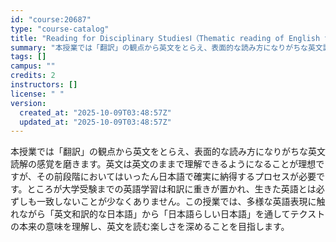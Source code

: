 ```yaml
---
id: "course:20687"
type: "course-catalog"
title: "Reading for Disciplinary StudiesⅠ（Thematic reading of English texts from the perspective of translation） ／READING FOR DISCIPLINARY STUDIES I"
summary: "本授業では「翻訳」の観点から英文をとらえ、表面的な読み方になりがちな英文読解の感覚を磨きます。英文は英文のままで理解できるようになることが理想ですが、その前段階においてはいったん日本語で確実に納得するプロセスが必要です。ところが大学受験まで…"
tags: []
campus: ""
credits: 2
instructors: []
license: " "
version:
  created_at: "2025-10-09T03:48:57Z"
  updated_at: "2025-10-09T03:48:57Z"
---
```


本授業では「翻訳」の観点から英文をとらえ、表面的な読み方になりがちな英文読解の感覚を磨きます。英文は英文のままで理解できるようになることが理想ですが、その前段階においてはいったん日本語で確実に納得するプロセスが必要です。ところが大学受験までの英語学習は和訳に重きが置かれ、生きた英語とは必ずしも一致しないことが少なくありません。この授業では、多様な英語表現に触れながら「英文和訳的な日本語」から「日本語らしい日本語」を通してテクストの本来の意味を理解し、英文を読む楽しさを深めることを目指します。
